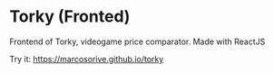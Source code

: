 # Torky (Fronted)
Frontend of Torky, videogame price comparator. Made with ReactJS

Try it: https://marcosorive.github.io/torky
